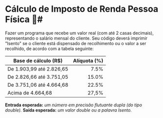 # Cálculo de Imposto de Renda Pessoa Física :lion:#

Fazer um programa que recebe um valor real (com até 2 casas decimais), representando o salário mensal do cliente. Seu código deverá imprimir "Isento" se o cliente está dispensado de recolhimento ou o valor a ser recolhido, de acordo com a tabela seguinte:

Base de cálculo (R$)     |   Alíquota (%)
-------------------------|---------------:
De 1.903,99 até 2.826,65 |    7.5%
De 2.826,66 até 3.751,05 |  15.0%
De 3.751,06 até 4.664,68 |  22.5%
Acima de 4.664,68        |  27,5%

__Entrada esperada:__ _um número  em precisão flutuante dupla (do tipo double)._
__Saída esperada:__ _um valor double ou a palavra Isento._
